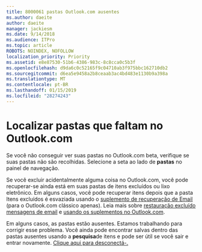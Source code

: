 ```yaml
---
title: 8000061 pastas Outlook.com ausentes
ms.author: daeite
author: daeite
manager: jackiesm
ms.date: 9/14/2018
ms.audience: ITPro
ms.topic: article
ROBOTS: NOINDEX, NOFOLLOW
localization_priority: Priority
ms.assetid: e8e87530-51b6-4386-983c-8c8cca0c5b3f
ms.openlocfilehash: d9da6c0c52165f9c04710ab3f975bbc162710db2
ms.sourcegitcommit: d6ea5e9458a2b8ceaab3ac4bd483e1130b9a398a
ms.translationtype: MT
ms.contentlocale: pt-BR
ms.lasthandoff: 01/15/2019
ms.locfileid: "28274243"
---
```

# <a name="find-missing-folders-in-outlookcom"></a>Localizar pastas que faltam no Outlook.com

Se você não conseguir ver suas pastas no Outlook.com beta, verifique se suas pastas não são recolhidas. Selecione a seta ao lado de **pastas** no painel de navegação. 
  
Se você excluir acidentalmente alguma coisa no Outlook.com, você pode recuperar-se ainda está em suas pastas de itens excluídos ou lixo eletrônico. Em alguns casos, você pode recuperar itens depois que a pasta Itens excluídos é esvaziada usando o [suplemento de recuperação de Email](https://appsource.microsoft.com/product/office/WA104380447) (para o Outlook.com clássico apenas). Leia mais sobre [restauração excluído mensagens de email](https://support.office.com/article/cf06ab1b-ae0b-418c-a4d9-4e895f83ed50) e [usando os suplementos no Outlook.com](https://support.office.com/article/a5672109-e4f3-4119-abea-72323e9653cf).
  
Em alguns casos, as pastas estão ausentes. Estamos trabalhando para corrigir esse problema. Você ainda pode encontrar salvas dentro das pastas ausentes usando a **pesquisa**de itens e pode ser útil se você sair e entrar novamente. [Clique aqui para desconectá-.](https://login.live.com/logout.srf)
  

